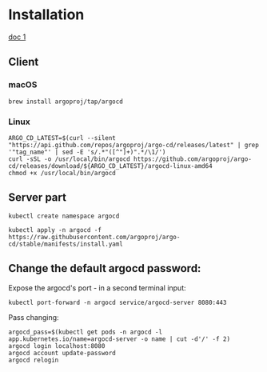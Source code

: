 # Installation

[doc 1](https://blog.argoproj.io/using-gitops-to-deploy-kubeflow-with-argo-cd-76f6b27807c)

## Client

### macOS

```
brew install argoproj/tap/argocd
```

### Linux

```
ARGO_CD_LATEST=$(curl --silent "https://api.github.com/repos/argoproj/argo-cd/releases/latest" | grep '"tag_name"' | sed -E 's/.*"([^"]+)".*/\1/')
curl -sSL -o /usr/local/bin/argocd https://github.com/argoproj/argo-cd/releases/download/${ARGO_CD_LATEST}/argocd-linux-amd64
chmod +x /usr/local/bin/argocd
```

## Server part

```
kubectl create namespace argocd

kubectl apply -n argocd -f https://raw.githubusercontent.com/argoproj/argo-cd/stable/manifests/install.yaml
```


## Change the default argocd password:

Expose the argocd's port - in a second terminal input:

```
kubectl port-forward -n argocd service/argocd-server 8080:443
```

Pass changing:
```
argocd_pass=$(kubectl get pods -n argocd -l app.kubernetes.io/name=argocd-server -o name | cut -d'/' -f 2)
argocd login localhost:8080
argocd account update-password
argocd relogin
```
